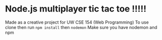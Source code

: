 #  Node.js multiplayer tic tac toe !!!!!
Made as a creative project for UW CSE 154 (Web Programming)
To use clone then run `npm install` then `nodemon`
Make sure you have nodemon and npm
